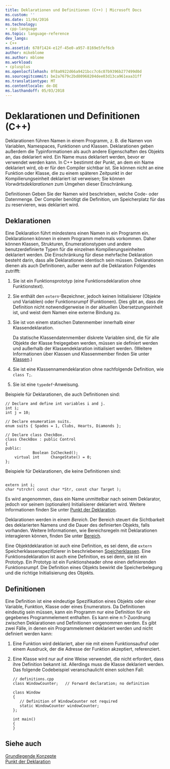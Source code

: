 ```yaml
---
title: Deklarationen und Definitionen (C++) | Microsoft Docs
ms.custom: ''
ms.date: 11/04/2016
ms.technology:
- cpp-language
ms.topic: language-reference
dev_langs:
- C++
ms.assetid: 678f1424-e12f-45e0-a957-8169e5fef6cb
author: mikeblome
ms.author: mblome
ms.workload:
- cplusplus
ms.openlocfilehash: 0f8a0922d66a9421bcc7c6c07b9396b277499d0d
ms.sourcegitcommit: be2a7679c2bd80968204dee03d13ca961eaa31ff
ms.translationtype: MT
ms.contentlocale: de-DE
ms.lasthandoff: 05/03/2018
---
```

# <a name="declarations-and-definitions-c"></a>Deklarationen und Definitionen (C++)
Deklarationen führen Namen in einem Programm, z. B. die Namen von Variablen, Namespaces, Funktionen und Klassen. Deklarationen geben außerdem die Typinformationen als auch andere Eigenschaften des Objekts an, das deklariert wird. Ein Name muss deklariert werden, bevor er verwendet werden kann. In C++ bestimmt der Punkt, an dem ein Name deklariert wird, ob er für den Compiler sichtbar ist. Sie können nicht an eine Funktion oder Klasse, die zu einem späteren Zeitpunkt in der Kompilierungseinheit deklariert ist verweisen; Sie können *Vorwärtsdeklarationen* zum Umgehen dieser Einschränkung.  
  
 Definitionen Geben Sie der Namen wird beschrieben, welche Code- oder Datenmenge. Der Compiler benötigt die Definition, um Speicherplatz für das zu reservieren, was deklariert wird.  
  
## <a name="declarations"></a>Deklarationen  
 Eine Deklaration führt mindestens einen Namen in ein Programm ein. Deklarationen können in einem Programm mehrmals vorkommen. Daher können Klassen, Strukturen, Enumerationstypen und andere benutzerdefinierte Typen für die einzelnen Kompilierungseinheiten deklariert werden. Die Einschränkung für diese mehrfache Deklaration besteht darin, dass alle Deklarationen identisch sein müssen. Deklarationen dienen als auch Definitionen, außer wenn auf die Deklaration Folgendes zutrifft:  
  
1.  Sie ist ein Funktionsprototyp (eine Funktionsdeklaration ohne Funktionstext).  
  
2.  Sie enthält den `extern`-Bezeichner, jedoch keinen Initialisierer (Objekte und Variablen) oder Funktionsrumpf (Funktionen). Dies gibt an, dass die Definition nicht notwendigerweise in der aktuellen Übersetzungseinheit ist, und weist dem Namen eine externe Bindung zu.  
  
3.  Sie ist von einem statischen Datenmember innerhalb einer Klassendeklaration.  
  
     Da statische Klassendatenmember diskrete Variablen sind, die für alle Objekte der Klasse freigegeben werden, müssen sie definiert werden und außerhalb der Klassendeklaration initialisiert werden. (Weitere Informationen über Klassen und Klassenmember finden Sie unter [Klassen](../cpp/classes-and-structs-cpp.md).)  
  
4.  Sie ist eine Klassennamendeklaration ohne nachfolgende Definition, wie `class T;`.  
  
5.  Sie ist eine `typedef`-Anweisung.  
  
 Beispiele für Deklarationen, die auch Definitionen sind:  
  
```  
// Declare and define int variables i and j.  
int i;  
int j = 10;  
  
// Declare enumeration suits.  
enum suits { Spades = 1, Clubs, Hearts, Diamonds };  
  
// Declare class CheckBox.  
class CheckBox : public Control  
{  
public:  
            Boolean IsChecked();  
    virtual int     ChangeState() = 0;  
};  
```  
  
 Beispiele für Deklarationen, die keine Definitionen sind:  
  
```  
  
extern int i;  
char *strchr( const char *Str, const char Target );  
```  
  
 Es wird angenommen, dass ein Name unmittelbar nach seinem Deklarator, jedoch vor seinem (optionalen) Initialisierer deklariert wird. Weitere Informationen finden Sie unter [Punkt der Deklaration](../cpp/point-of-declaration-in-cpp.md).  
  
 Deklarationen werden in einem *Bereich*. Der Bereich steuert die Sichtbarkeit des deklarierten Namens und die Dauer des definierten Objekts, falls vorhanden. Weitere Informationen, wie Bereichsregeln mit Deklarationen interagieren können, finden Sie unter [Bereich](../cpp/scope-visual-cpp.md).  
  
 Eine Objektdeklaration ist auch eine Definition, es sei denn, die `extern` Speicherklassenspezifizierer in beschriebenen [Speicherklassen](storage-classes-cpp.md). Eine Funktionsdeklaration ist auch eine Definition, es sei denn, sie ist ein Prototyp. Ein Prototyp ist ein Funktionsheader ohne einen definierenden Funktionsrumpf. Die Definition eines Objekts bewirkt die Speicherbelegung und die richtige Initialisierung des Objekts.  
  
## <a name="definitions"></a>Definitionen  
 Eine Definition ist eine eindeutige Spezifikation eines Objekts oder einer Variable, Funktion, Klasse oder eines Enumerators. Da Definitionen eindeutig sein müssen, kann ein Programm nur eine Definition für ein gegebenes Programmelement enthalten. Es kann eine n:1-Zuordnung zwischen Deklarationen und Definitionen vorgenommen werden. Es gibt zwei Fälle, in denen ein Programmelement deklariert werden und nicht definiert werden kann:  
  
1.  Eine Funktion wird deklariert, aber nie mit einem Funktionsaufruf oder einem Ausdruck, der die Adresse der Funktion akzeptiert, referenziert.  
  
2.  Eine Klasse wird nur auf eine Weise verwendet, die nicht erfordert, dass ihre Definition bekannt ist. Allerdings muss die Klasse deklariert werden. Das folgende Codebeispiel veranschaulicht einen solchen Fall:  
  
    ```  
    // definitions.cpp  
    class WindowCounter;   // Forward declaration; no definition  
  
    class Window  
    {  
       // Definition of WindowCounter not required  
       static WindowCounter windowCounter;  
    };  
  
    int main()  
    {  
    }  
    ```  
  
## <a name="see-also"></a>Siehe auch  
 [Grundlegende Konzepte](../cpp/basic-concepts-cpp.md)   
 [Punkt der Deklaration](../cpp/point-of-declaration-in-cpp.md)